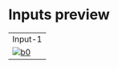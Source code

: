 # Inputs preview

<table>
  <tr>
    <td width="100%" class="mb-11">Input-1</td>
  </tr>

  <tr>
    <td width="50%">
      <a href="https://github.com/Clueless-Community/seamless-ui/blob/main/Inputs/src/validation.html">
        <img src="https://i.postimg.cc/SsVBVq2y/Screenshot-2022-12-25-at-5-22-38-PM.png" alt="b0" border="0" />
      </a>
    </td>


</table>
